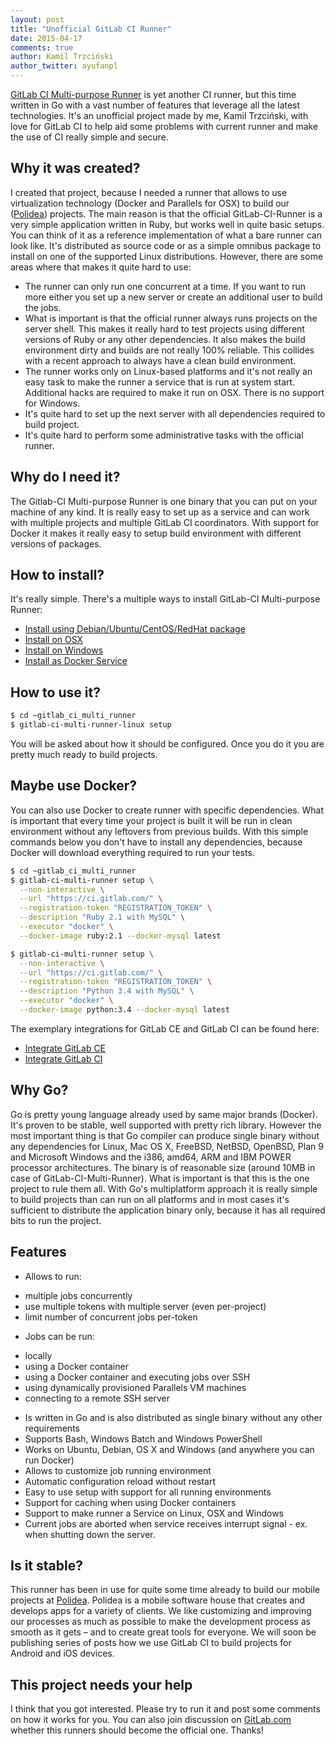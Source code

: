 ```yaml
---
layout: post
title: "Unofficial GitLab CI Runner"
date: 2015-04-17
comments: true
author: Kamil Trzciński
author_twitter: ayufanpl
---
```


[GitLab CI Multi-purpose Runner](https://github.com/ayufan/gitlab-ci-multi-runner) is yet another CI runner, but this time written in Go with a vast number of features that leverage all the latest technologies. It's an unofficial project made by me, Kamil Trzciński, with love for GitLab CI to help aid some problems with current runner and make the use of CI really simple and secure.

<!-- more -->

## Why it was created?

I created that project, because I needed a runner that allows to use virtualization technology (Docker and Parallels for OSX) to build our ([Polidea](https://www.polidea.com/)) projects. The main reason is that the official GitLab-CI-Runner is a very simple application written in Ruby, but works well in quite basic setups. You can think of it as a reference implementation of what a bare runner can look like. It's distributed as source code or as a simple omnibus package to install on one of the supported Linux distributions. However, there are some areas where that makes it quite hard to use:

* The runner can only run one concurrent at a time. If you want to run more either you set up a new server or create an additional user to build the jobs.
* What is important is that the official runner always runs projects on the server shell. This makes it really hard to test projects using different versions of Ruby or any other dependencies. It also makes the build environment dirty and builds are not really 100% reliable. This collides with a recent approach to always have a clean build environment.
* The runner works only on Linux-based platforms and it's not really an easy task to make the runner a service that is run at system start. Additional hacks are required to make it run on OSX. There is no support for Windows. 
* It's quite hard to set up the next server with all dependencies required to build project.
* It's quite hard to perform some administrative tasks with the official runner.

## Why do I need it?

The Gitlab-CI Multi-purpose Runner is one binary that you can put on your machine of any kind. It is really easy to set up as a service and can work with multiple projects and multiple GitLab CI coordinators. With support for Docker it makes it really easy to setup build environment with different versions of packages. 

## How to install?

It's really simple. There's a multiple ways to install GitLab-CI Multi-purpose Runner:

* [Install using Debian/Ubuntu/CentOS/RedHat package](https://github.com/ayufan/gitlab-ci-multi-runner/blob/master/docs/install-on-linux.md)
* [Install on OSX](https://github.com/ayufan/gitlab-ci-multi-runner/blob/master/docs/install-on-osx.md)
* [Install on Windows](https://github.com/ayufan/gitlab-ci-multi-runner/blob/master/docs/install-on-windows.md)
* [Install as Docker Service](https://github.com/ayufan/gitlab-ci-multi-runner/blob/master/docs/install-on-docker.md)

## How to use it?

```bash
$ cd ~gitlab_ci_multi_runner
$ gitlab-ci-multi-runner-linux setup
```

You will be asked about how it should be configured. Once you do it you are pretty much ready to build projects.

## Maybe use Docker?

You can also use Docker to create runner with specific dependencies. What is important that every time your project is built it will be run in clean environment without any leftovers from previous builds. With this simple commands below you don't have to install any dependencies, because Docker will download everything required to run your tests.

```bash
$ cd ~gitlab_ci_multi_runner
$ gitlab-ci-multi-runner setup \
  --non-interactive \
  --url "https://ci.gitlab.com/" \
  --registration-token "REGISTRATION_TOKEN" \
  --description "Ruby 2.1 with MySQL" \
  --executor "docker" \
  --docker-image ruby:2.1 --docker-mysql latest

$ gitlab-ci-multi-runner setup \
  --non-interactive \
  --url "https://ci.gitlab.com/" \
  --registration-token "REGISTRATION_TOKEN" \
  --description "Python 3.4 with MySQL" \
  --executor "docker" \
  --docker-image python:3.4 --docker-mysql latest
```

The exemplary integrations for GitLab CE and GitLab CI can be found here:

* [Integrate GitLab CE](https://github.com/ayufan/gitlab-ci-multi-runner/blob/master/docs/example-integration-gitlab.md)
* [Integrate GitLab CI](https://github.com/ayufan/gitlab-ci-multi-runner/blob/master/docs/example-integration-gitlab-ci.md)

## Why Go?

Go is pretty young language already used by same major brands (Docker). It's proven to be stable, well supported with pretty rich library. However the most important thing is that Go compiler can produce single binary without any dependencies for Linux, Mac OS X, FreeBSD, NetBSD, OpenBSD, Plan 9 and Microsoft Windows and the i386, amd64, ARM and IBM POWER processor architectures. The binary is of reasonable size (around 10MB in case of GitLab-CI-Multi-Runner).
What is important is that this is the one project to rule them all. With Go's multiplatform approach it is really simple to build projects than can run on all platforms and in most cases it's sufficient to distribute the application binary only, because it has all required bits to run the project.

## Features

* Allows to run:
 - multiple jobs concurrently
 - use multiple tokens with multiple server (even per-project)
 - limit number of concurrent jobs per-token
* Jobs can be run:
 - locally
 - using a Docker container
 - using a Docker container and executing jobs over SSH
 - using dynamically provisioned Parallels VM machines
 - connecting to a remote SSH server
* Is written in Go and is also distributed as single binary without any other requirements
* Supports Bash, Windows Batch and Windows PowerShell
* Works on Ubuntu, Debian, OS X and Windows (and anywhere you can run Docker)
* Allows to customize job running environment
* Automatic configuration reload without restart
* Easy to use setup with support for all running environments
* Support for caching when using Docker containers
* Support to make runner a Service on Linux, OSX and Windows
* Current jobs are aborted when service receives interrupt signal - ex. when shutting down the server.

## Is it stable?

This runner has been in use for quite some time already to build our mobile projects at [Polidea](https://www.polidea.com/). Polidea is a mobile software house that creates and develops apps for a variety of clients. We like customizing and improving our processes as much as possible to make the development process as smooth as it gets – and to create great tools for everyone. We will soon be publishing series of posts how we use GitLab CI to build projects for Android and iOS devices.

## This project needs your help

I think that you got interested. Please try to run it and post some comments on how it works for you. You can also join discussion on [GitLab.com](https://gitlab.com/gitlab-org/omnibus-gitlab-runner/issues/7#note_1074777) whether this runners should become the official one. Thanks!
